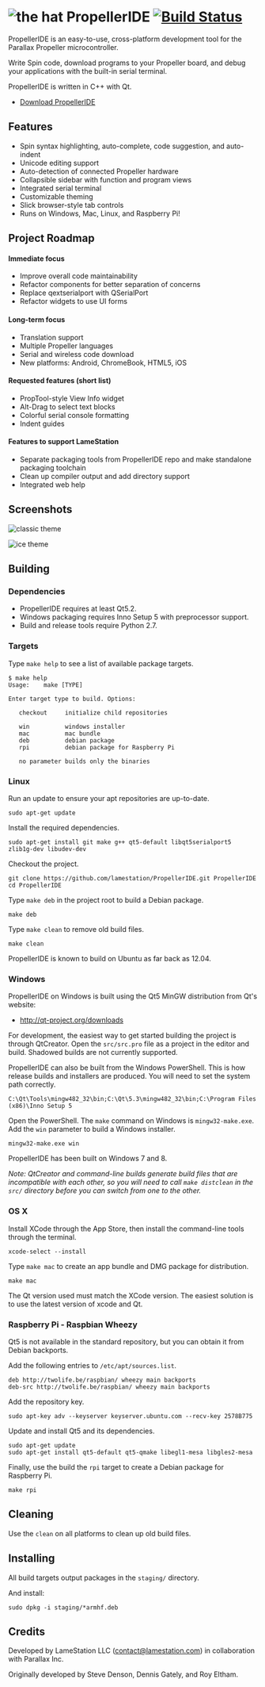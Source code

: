 ![the hat](gfx/propellerhat.png) PropellerIDE [![Build Status](https://travis-ci.org/parallaxinc/PropellerIDE.svg?branch=master)](https://travis-ci.org/parallaxinc/PropellerIDE)
============

PropellerIDE is an easy-to-use, cross-platform development tool for the Parallax Propeller microcontroller.

Write Spin code, download programs to your Propeller board, and debug your applications with the built-in serial terminal.

PropellerIDE is written in C++ with Qt.

- [Download PropellerIDE](http://www.lamestation.com/propelleride)

## Features

- Spin syntax highlighting, auto-complete, code suggestion, and auto-indent
- Unicode editing support
- Auto-detection of connected Propeller hardware
- Collapsible sidebar with function and program views
- Integrated serial terminal
- Customizable theming
- Slick browser-style tab controls
- Runs on Windows, Mac, Linux, and Raspberry Pi!

## Project Roadmap

#### Immediate focus

* Improve overall code maintainability
* Refactor components for better separation of concerns
* Replace qextserialport with QSerialPort
* Refactor widgets to use UI forms

#### Long-term focus

* Translation support
* Multiple Propeller languages
* Serial and wireless code download
* New platforms: Android, ChromeBook, HTML5, iOS
 
#### Requested features (short list)

* PropTool-style View Info widget
* Alt-Drag to select text blocks
* Colorful serial console formatting
* Indent guides

#### Features to support LameStation

* Separate packaging tools from PropellerIDE repo and make standalone packaging toolchain
* Clean up compiler output and add directory support
* Integrated web help

## Screenshots

![classic theme](gfx/screenshots/classic.png "Classic theme")

![ice theme](gfx/screenshots/ice.png "Ice theme")

## Building

### Dependencies

* PropellerIDE requires at least Qt5.2.
* Windows packaging requires Inno Setup 5 with preprocessor support. 
* Build and release tools require Python 2.7.

### Targets

Type `make help` to see a list of available package targets.

```
$ make help
Usage:    make [TYPE]

Enter target type to build. Options:

   checkout     initialize child repositories

   win          windows installer
   mac          mac bundle
   deb          debian package
   rpi          debian package for Raspberry Pi

   no parameter builds only the binaries
```

### Linux

Run an update to ensure your apt repositories are up-to-date.

```
sudo apt-get update
```

Install the required dependencies.

```
sudo apt-get install git make g++ qt5-default libqt5serialport5 zlib1g-dev libudev-dev
```

Checkout the project.

```
git clone https://github.com/lamestation/PropellerIDE.git PropellerIDE
cd PropellerIDE
```

Type `make deb` in the project root to build a Debian package.

```
make deb
```

Type `make clean` to remove old build files.

```
make clean
```

PropellerIDE is known to build on Ubuntu as far back as 12.04.

### Windows

PropellerIDE on Windows is built using the Qt5 MinGW distribution from Qt's website:

* http://qt-project.org/downloads

For development, the easiest way to get started building the project is through QtCreator. Open the `src/src.pro` file as a project in the editor and build. Shadowed builds are not currently supported.

PropellerIDE can also be built from the Windows PowerShell. This is how release builds and installers are produced. You will need to set the system path correctly.

```
C:\Qt\Tools\mingw482_32\bin;C:\Qt\5.3\mingw482_32\bin;C:\Program Files (x86)\Inno Setup 5
```

Open the PowerShell. The `make` command on Windows is `mingw32-make.exe`. Add the `win` parameter to build a Windows installer.

```
mingw32-make.exe win
```

PropellerIDE has been built on Windows 7 and 8.

*Note: QtCreator and command-line builds generate build files that are incompatible with each other, so you will need to call `make distclean` in the `src/` directory before you can switch from one to the other.*

### OS X

Install XCode through the App Store, then install the command-line tools through the terminal.

```
xcode-select --install
```

Type `make mac` to create an app bundle and DMG package for distribution.

```
make mac
```

The Qt version used must match the XCode version. The easiest solution is to use the latest version of xcode and Qt.

### Raspberry Pi - Raspbian Wheezy

Qt5 is not available in the standard repository, but you can obtain it from Debian backports.

Add the following entries to `/etc/apt/sources.list`.

```
deb http://twolife.be/raspbian/ wheezy main backports
deb-src http://twolife.be/raspbian/ wheezy main backports
```

Add the repository key.

```
sudo apt-key adv --keyserver keyserver.ubuntu.com --recv-key 2578B775
```

Update and install Qt5 and its dependencies.

```
sudo apt-get update
sudo apt-get install qt5-default qt5-qmake libegl1-mesa libgles2-mesa
```

Finally, use the build the `rpi` target to create a Debian package for Raspberry Pi.

```
make rpi
```

## Cleaning

Use the `clean` on all platforms to clean up old build files.

## Installing

All build targets output packages in the `staging/` directory.


And install:

```
sudo dpkg -i staging/*armhf.deb
```

## Credits

Developed by LameStation LLC (contact@lamestation.com) in collaboration with Parallax Inc.

Originally developed by Steve Denson, Dennis Gately, and Roy Eltham.
